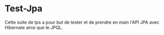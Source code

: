 # Test-Jpa
Cette suite de tps a pour but de tester et de prendre en main l'API JPA avec Hibernate ainsi que le JPQL.